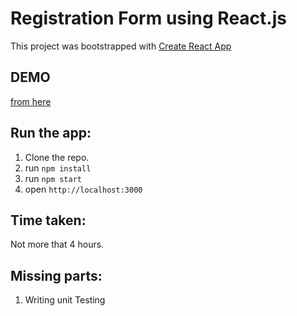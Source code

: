 # Registration Form using React.js
This project was bootstrapped with [Create React App](https://github.com/facebookincubator/create-react-app)

## DEMO
[from here](http://registration-form.surge.sh/)

## Run the app:
1) Clone the repo.
2) run `npm install`
3) run `npm start`
4) open `http://localhost:3000`


## Time taken:
Not more that 4 hours. 


## Missing parts:
1) Writing unit Testing

